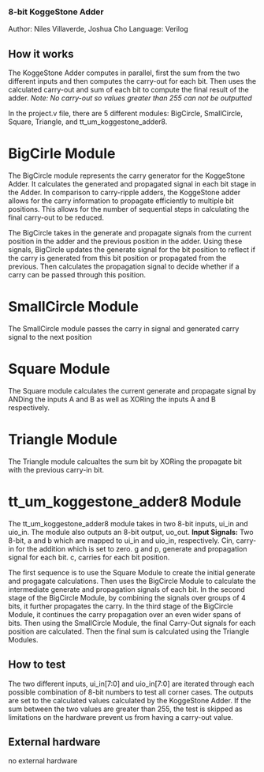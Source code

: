 <!---

This file is used to generate your project datasheet. Please fill in the information below and delete any unused
sections.

You can also include images in this folder and reference them in the markdown. Each image must be less than
512 kb in size, and the combined size of all images must be less than 1 MB.
-->
### 8-bit KoggeStone Adder
Author: Niles Villaverde, Joshua Cho
Language: Verilog


## How it works
The KoggeStone Adder computes in parallel, first the sum from the two different inputs and then computes
the carry-out for each bit. Then uses the calculated carry-out and sum of each bit to compute the final
result of the adder.
*Note: No carry-out so values greater than 255 can not be outputted*

In the project.v file, there are 5 different modules: BigCircle, SmallCircle, Square, Triangle, and tt_um_koggestone_adder8.

# BigCirle Module
The BigCircle module represents the carry generator for the KoggeStone Adder. It calculates the generated and 
propagated signal in each bit stage in the Adder. In comparison to carry-ripple adders, the KoggeStone 
adder allows for the carry information to propagate efficiently to multiple bit positions. This allows 
for the number of sequential steps in calculating the final carry-out to be reduced.

The BigCircle takes in the generate and propagate signals from the current position in the adder and 
the previous position in the adder. Using these signals, BigCircle updates the generate signal for
the bit position to reflect if the carry is generated from this bit position or propagated from the 
previous. Then calculates the propagation signal to decide whether if a carry can be passed through this
position. 

# SmallCircle Module
The SmallCircle module passes the carry in signal and generated carry signal to the next position

# Square Module
The Square module calculates the current generate and propagate signal by ANDing the inputs A and B as
well as XORing the inputs A and B respectively. 

# Triangle Module
The Triangle module calcualtes the sum bit by XORing the propagate bit with the previous carry-in bit.

# tt_um_koggestone_adder8 Module
The tt_um_koggestone_adder8 module takes in two 8-bit inputs, ui_in and uio_in. The module also outputs
an 8-bit output, uo_out. 
**Input Signals:**
Two 8-bit, a and b which are mapped to ui_in and uio_in, respectively. Cin, carry-in for the addition which
is set to zero. g and p, generate and propagation signal for each bit. c, carries for each bit position. 

The first sequence is to use the Square Module to create the initial generate and progagate calculations.
Then uses the BigCircle Module to calculate the intermediate generate and propagation signals of each bit.
In the second stage of the BigCircle Module, by combining the signals over groups of 4 bits, it further
propagates the carry. In the third stage of the BigCircle Module, it continues the carry propagation over
an even wider spans of bits. Then using the SmallCircle Module, the final Carry-Out signals for each position
are calculated. Then the final sum is calculated using the Triangle Modules.


## How to test

The two different inputs, ui_in[7:0] and uio_in[7:0] are iterated through each possible combination of 8-bit
numbers to test all corner cases. The outputs are set to the calculated values calculated by the KoggeStone 
Adder. If the sum between the two values are greater than 255, the test is skipped as limitations on the hardware
prevent us from having a carry-out value.

## External hardware

no external hardware
